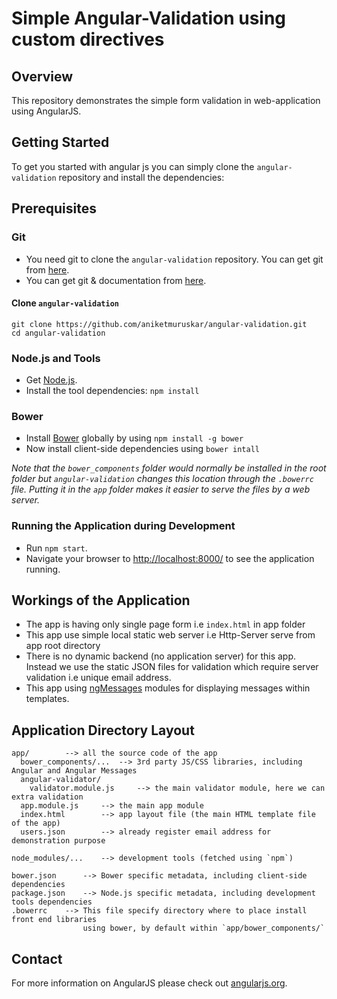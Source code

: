 # Simple Angular-Validation using custom directives


## Overview

This repository demonstrates the simple form validation in web-application using AngularJS.


## Getting Started

To get you started with angular js you can simply clone the `angular-validation` repository and install the dependencies:

## Prerequisites

### Git

* You need git to clone the `angular-validation` repository. You can get git from  [here][git-home].
* You can get git & documentation from [here][git-home].

#### Clone `angular-validation`

```
git clone https://github.com/aniketmuruskar/angular-validation.git
cd angular-validation
```

### Node.js and Tools

* Get [Node.js][node-download].
* Install the tool dependencies: `npm install`

### Bower

* Install [Bower][bower] globally by using `npm install -g bower`
* Now install client-side dependencies using `bower intall`


*Note that the `bower_components` folder would normally be installed in the root folder but
`angular-validation` changes this location through the `.bowerrc` file. Putting it in the `app` folder
makes it easier to serve the files by a web server.*

### Running the Application during Development

* Run `npm start`.
* Navigate your browser to [http://localhost:8000/](http://localhost:8000/) to see the application running.


## Workings of the Application

* The app is having only single page form i.e `index.html` in app folder
* This app use simple local static web server i.e Http-Server serve from app root directory
* There is no dynamic backend (no application server) for this app. Instead we use the
  static JSON files for validation which require server validation i.e unique email address.
* This app using [ngMessages][angular-messages] modules for displaying messages within templates.


## Application Directory Layout

```
app/		--> all the source code of the app
  bower_components/...	--> 3rd party JS/CSS libraries, including Angular and Angular Messages
  angular-validator/
  	validator.module.js 	--> the main validator module, here we can extra validation
  app.module.js 	--> the main app module
  index.html 		--> app layout file (the main HTML template file of the app)
  users.json 		--> already register email address for demonstration purpose

node_modules/...	--> development tools (fetched using `npm`)

bower.json 		--> Bower specific metadata, including client-side dependencies
package.json 	--> Node.js specific metadata, including development tools dependencies
.bowerrc 	--> This file specify directory where to place install front end libraries 
				using bower, by default within `app/bower_components/`
```


## Contact

For more information on AngularJS please check out [angularjs.org][angularjs].

[bower]: http://bower.io/
[git-home]: https://git-scm.com
[git-setup]: https://help.github.com/articles/set-up-git/
[node-download]: https://nodejs.org/en/download/package-manager/
[angular-messages]: https://docs.angularjs.org/api/ngMessages
[angularjs]: https://angularjs.org/
